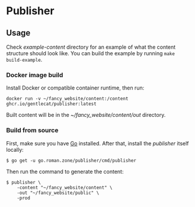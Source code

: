 # Publisher

## Usage

Check *example-content* directory for an example of what the content structure should look like.
You can build the example by running `make build-example`.

### Docker image build

Install Docker or compatible container runtime, then run:

```shell
docker run -v ~/fancy_website/content:/content ghcr.io/gentlecat/publisher:latest
```

Built content will be in the *~/fancy_website/content/out* directory.

### Build from source

First, make sure you have [Go](https://golang.org/doc/install) installed. After that, install the *publisher* itself locally:

```shell
$ go get -u go.roman.zone/publisher/cmd/publisher
```

Then run the command to generate the content:

```shell
$ publisher \
    -content "~/fancy_website/content" \
    -out "~/fancy_website/public" \
    -prod
```
